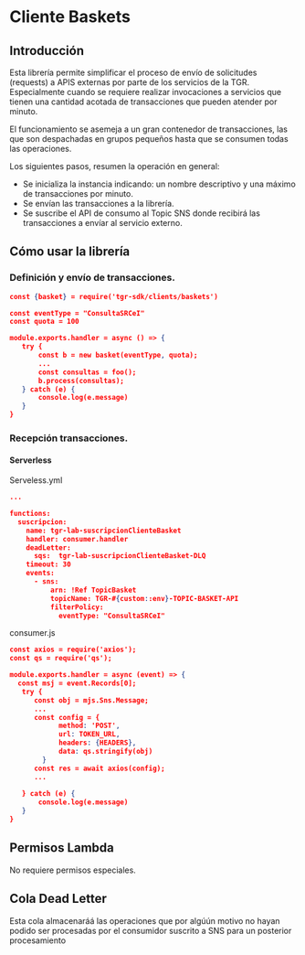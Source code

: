 # Cliente Baskets

## Introducción
Esta librería permite simplificar el proceso de envío de solicitudes (requests) a APIS externas por parte de los servicios de la TGR. Especialmente cuando se requiere realizar invocaciones a servicios que tienen una cantidad acotada de transacciones que pueden atender por minuto.

El funcionamiento se asemeja a un gran contenedor de transacciones, las que son despachadas en grupos pequeños hasta que se consumen todas las operaciones.


Los siguientes pasos, resumen la operación en general:
- Se inicializa la instancia indicando: un nombre descriptivo y una máximo de transacciones por minuto.
- Se envían las transacciones a la librería.
- Se suscribe el API de consumo al Topic SNS donde recibirá las transacciones a envíar al servicio externo.



## Cómo usar la librería

### Definición y envío de transacciones.

```json
const {basket} = require('tgr-sdk/clients/baskets')

const eventType = "ConsultaSRCeI"
const quota = 100

module.exports.handler = async () => {
   try {
       const b = new basket(eventType, quota);
       ...
       const consultas = foo();  
       b.process(consultas);
   } catch (e) {
       console.log(e.message)
   }
}

```

### Recepción transacciones.

#### Serverless
Serveless.yml
```json
...

functions:
  suscripcion:
    name: tgr-lab-suscripcionClienteBasket
    handler: consumer.handler
    deadLetter:
      sqs:  tgr-lab-suscripcionClienteBasket-DLQ      
    timeout: 30
    events:
      - sns:
          arn: !Ref TopicBasket
          topicName: TGR-#{custom::env}-TOPIC-BASKET-API
          filterPolicy:
            eventType: "ConsultaSRCeI"

```
consumer.js
```json
const axios = require('axios');
const qs = require('qs');

module.exports.handler = async (event) => {
  const msj = event.Records[0];
   try {
      const obj = mjs.Sns.Message;      
      ...
      const config = {
            method: 'POST',
            url: TOKEN_URL,
            headers: {HEADERS},
            data: qs.stringify(obj)
        }
      const res = await axios(config);
      ...
       
   } catch (e) {
       console.log(e.message)
   }
}
```
## Permisos Lambda
No requiere permisos especiales.

## Cola Dead Letter
Esta cola almacenaráá las operaciones que por algúún motivo no hayan podido ser procesadas por el consumidor suscrito a SNS para un posterior procesamiento


